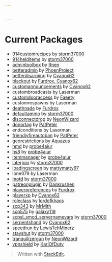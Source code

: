 ```yaml
---


---
```


<h1 id="current-packages">Current Packages</h1>
<ul>
<li><a href="https://github.com/storm37000/SCPSL_Smod_914_custom_recipes/">914customrecipes</a> by <a href="https://github.com/storm37000/">storm37000</a></li>
<li><a href="https://github.com/storm37000/SCPSL_Smod_914_held_items/">914helditems</a> by <a href="https://github.com/storm37000/">storm37000</a></li>
<li><a href="https://github.com/Rnen/AdminToolbox/">admintoolbox</a> by <a href="https://github.com/Rnen/">Rnen</a></li>
<li><a href="https://github.com/PhoenProject/BetterAdmin/">betteradmin</a> by <a href="https://github.com/PhoenProject/">PhoenProject</a></li>
<li><a href="https://github.com/Cyanox62/BetterDisarming/">betterdisarming</a> by <a href="https://github.com/Cyanox62/">Cyanox62</a></li>
<li><a href="https://github.com/probe4aiur/Blackout/">blackout</a> by <a href="https://github.com/probe4aiur/">Furdrox, Cyanox62</a></li>
<li><a href="https://github.com/Cyanox62/CustomAnnouncements/">customannouncements</a> by <a href="https://github.com/Cyanox62/">Cyanox62</a></li>
<li>custombroadcasts by Laserman</li>
<li><a href="https://github.com/Faeety/CustomDoorAccess/">customdooraccess</a> by <a href="https://github.com/Faeety/">Faeety</a></li>
<li>customrespawns by Laserman</li>
<li><a href="https://gitlab.com/4aiur/DeathNade/">deathnade</a> by <a href="https://github.com/probe4aiur/">Furdrox</a></li>
<li><a href="https://github.com/storm37000/SCPSL_Smod_DefaultAmmo/">defaultammo</a> by <a href="https://github.com/storm37000/">storm37000</a></li>
<li><a href="https://github.com/NeonWizard/SCP-DisconnectDrop/">disconnectdrop</a> by <a href="https://github.com/NeonWizard/">NeonWizard</a></li>
<li><a href="https://github.com/PatPeter/SCPSL-Donator-Tag/">donortag</a> by <a href="https://github.com/PatPeter/">PatPeter</a></li>
<li>endconditions by Laserman</li>
<li><a href="https://github.com/PatPeter/FriendlyFireAutoban/">friendlyfireautoban</a> by <a href="https://github.com/PatPeter/">PatPeter</a></li>
<li><a href="https://github.com/Aquazus/GeoRestrictions/">georestrictions</a> by <a href="https://github.com/Aquazus/">Aquazus</a></li>
<li><a href="https://github.com/probe4aiur/HMD/">hmd</a> by <a href="https://github.com/probe4aiur/">probe4aiur</a></li>
<li><a href="https://github.com/probe4aiur/HS8/">hs8</a> by <a href="https://github.com/probe4aiur/">probe4aiur</a></li>
<li><a href="https://github.com/probe4aiur/ItemManager/">itemmanager</a> by <a href="https://github.com/probe4aiur/">probe4aiur</a></li>
<li><a href="https://github.com/storm37000/SCPSL_Smod_LaterJoin/">laterjoin</a> by <a href="https://github.com/storm37000/">storm37000</a></li>
<li><a href="https://github.com/mattymatty97/SCPSL_LoadingScreen/">loadingscreen</a> by <a href="https://github.com/mattymatty97/">mattymatty97</a></li>
<li>lone079 by Laserman</li>
<li><a href="https://github.com/storm37000/SCPSL_Smod_MOTD/">motd</a> by <a href="https://github.com/storm37000/">storm37000</a></li>
<li><a href="https://github.com/Dankrushen/PatreonPlugin/">patreonplugin</a> by <a href="https://github.com/Dankrushen/">Dankrushen</a></li>
<li><a href="https://github.com/probe4aiur/PlayerPreferences/">playerpreferences</a> by <a href="https://github.com/probe4aiur/">Furdrox</a></li>
<li><a href="https://github.com/Cyanox62/PlayerXP/">playerxp</a> by <a href="https://github.com/Cyanox62/">Cyanox62</a></li>
<li><a href="https://github.com/lordofkhaos/RoleClass-Smod2-Plugin/">roleclass</a> by <a href="https://github.com/lordofkhaos/">lordofkhaos</a></li>
<li><a href="https://github.com/MrMith/SCP-343/">scp343</a> by <a href="https://github.com/MrMith/">MrMith</a></li>
<li><a href="https://github.com/galaxy119/SCP-575/">scp575</a> by <a href="https://github.com/galaxy119/">galaxy119</a></li>
<li><a href="https://github.com/storm37000/SCPSL_Smod_ServerNameVars/">scpsl_smod_servernamevars</a> by <a href="https://github.com/storm37000/">storm37000</a></li>
<li><a href="https://github.com/Cyanox62/SerpentsHand/">serpentshand</a> by <a href="https://github.com/Cyanox62/">Cyanox62</a></li>
<li><a href="https://github.com/LewisTehMinerz/Speedrun/">speedrun</a> by <a href="https://github.com/LewisTehMinerz/">LewisTehMinerz</a></li>
<li><a href="https://github.com/storm37000/SCPSL_Smod_StayShut/">stayshut</a> by <a href="https://github.com/storm37000/">storm37000</a></li>
<li><a href="https://github.com/NeonWizard/SCP-TranquilizerGun/">tranquilizergun</a> by <a href="https://github.com/NeonWizard/">NeonWizard</a></li>
<li><a href="https://github.com/KarlOfDuty/VPNShield/">vpnshield</a> by <a href="https://github.com/KarlOfDuty/">KarlOfDuty</a></li>
</ul>
<blockquote>
<p>Written with <a href="https://stackedit.io/">StackEdit</a>.</p>
</blockquote>

